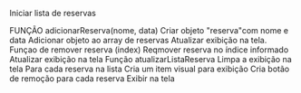 Iniciar lista de reservas

FUNÇÃO adicionarReserva(nome, data)
Criar objeto "reserva"com nome e data 
Adicionar objeto ao array de reservas
Atualizar exibição na tela.
Funçao de remover reserva (index)
Reqmover reserva no índice informado
Atualizar exibição na tela
Função  atualizarListaReserva
Limpa a exibição na tela 
Para cada reserva na lista 
Cria um item visual para exibição 
Cria botão de remoção para cada reserva
Exibir na tela 
